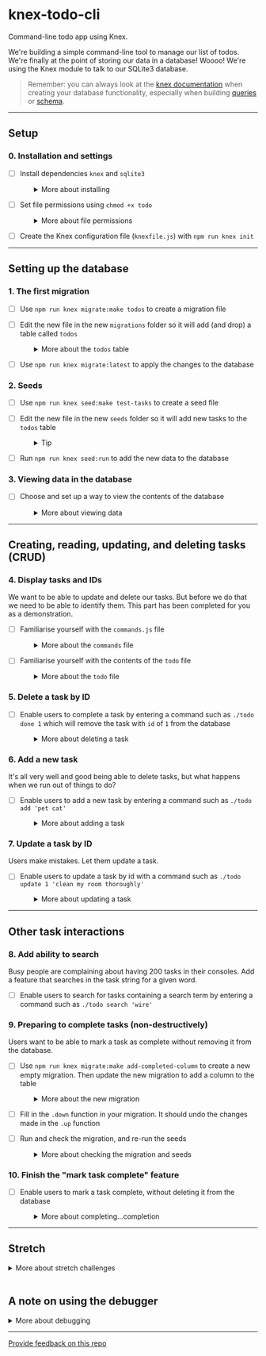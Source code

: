 # knex-todo-cli

Command-line todo app using Knex.

We're building a simple command-line tool to manage our list of todos. We're finally at the point of storing our data in a database! Woooo! We're using the Knex module to talk to our SQLite3 database.

> Remember: you can always look at the [knex documentation](https://knexjs.org/) when creating your database functionality, especially when building [queries](https://knexjs.org/guide/query-builder.html) or [schema](https://knexjs.org/guide/schema-builder.html).

----

## Setup

### 0. Installation and settings

- [ ] Install dependencies `knex` and `sqlite3`
  <details style="padding-left: 2em">
    <summary>More about installing</summary>
  
    You can do them both at once like this.

    ```sh
    npm install knex sqlite3
    ```
  </details>

- [ ] Set file permissions using `chmod +x todo`
  <details style="padding-left: 2em">
    <summary>More about file permissions</summary>

    Since this is a CLI (command-line interface) tool, instead of running our app using `node todo list`, we'd like to be able to run it like any other utility/script on our computer to make it easier to use. Running `chmod +x todo` in your terminal adds the executable flag to the file. Now you can run it in your console using `./todo list`. This means our programme will begin with the `todo` file.
    
    Note: if you run `./todo list` now, you will get an error because we still need to complete some more steps before we can show the contents of our database.
  </details>

- [ ] Create the Knex configuration file (`knexfile.js`) with `npm run knex init`

---

## Setting up the database

### 1. The first migration

- [ ] Use `npm run knex migrate:make todos` to create a migration file 

- [ ] Edit the new file in the new `migrations` folder so it will add (and drop) a table called `todos`
  <details style="padding-left: 2em">
    <summary>More about the <code>todos</code> table</summary>

    It should have the following fields:
      * `id` (auto incrementing)
      * `task`: string

    The documentation for [`dropTable`](http://knexjs.org/#Schema-dropTable) might be helpful.
  </details>

- [ ] Use `npm run knex migrate:latest` to apply the changes to the database

### 2. Seeds

- [ ] Use `npm run knex seed:make test-tasks` to create a seed file
- [ ] Edit the new file in the new `seeds` folder so it will add new tasks to the `todos` table
  <details style="padding-left: 2em">
    <summary>Tip</summary>
  
    The documentation for [`del`](http://knexjs.org/#Builder-del%20/%20delete) and [`insert`](http://knexjs.org/#Builder-insert) might be helpful.
  </details>

- [ ] Run `npm run knex seed:run` to add the new data to the database

### 3. Viewing data in the database

- [ ] Choose and set up a way to view the contents of the database
  <details style="padding-left: 2em">
    <summary>More about viewing data</summary>
    
    There are a number of different options for peeking into your SQLite database. You can install a desktop application, such as the [DB Browser for SQLite](https://sqlitebrowser.org/) (installed on the campus computers) or [DBeaver](https://dbeaver.io) (great for all of the common relational databases - not just SQLite). Or you can use an online tool such as this [SQLite Viewer](https://inloop.github.io/sqlite-viewer/).
  </details>

----

## Creating, reading, updating, and deleting tasks (CRUD)

### 4. Display tasks and IDs

We want to be able to update and delete our tasks. But before we do that we need to be able to identify them. This part has been completed for you as a demonstration.
- [ ] Familiarise yourself with the `commands.js` file
  <details style="padding-left: 2em">
    <summary>More about the <code>commands</code> file</summary>

    If you type `./todo list` in your terminal, this should output a list of tasks. The input + output should look like this:

    ```sh
    $ ./todo list

    1: vaccuum
    2: buy groceries
    ```
    
    Notice two things about this example:
    - the commands are all separated into a different module, so that `todo` just calls a `require`d function from `commands.js`
    - `commands.js` has a **dependency** on `db.js` to interact with the database, but `todo` does not (it doesn't need it)
  </details>

- [ ] Familiarise yourself with the contents of the `todo` file
  <details style="padding-left: 2em">
    <summary>More about the <code>todo</code> file</summary>
    
    In particular, what is `process.argv`? And how is it being used to get the command (`cmd`) that was typed (in our example, `list`)?
    
    Start by using `console.log` to explore this, and try adding more inputs to see how that changes the result (i.e. `./todo list hello testing 123`)
  </details>

### 5. Delete a task by ID

- [ ] Enable users to complete a task by entering a command such as `./todo done 1` which will remove the task with `id` of `1` from the database
  <details style="padding-left: 2em">
    <summary>More about deleting a task</summary>

    You'll want to add a new function in `db.js` that can delete a row given its `id`. Look how the other functions work. You might need to review promises.

    To use the new function, add a function in `commands.js` called `deleteTodo` (or similar). Remember that you will need to pass an argument through from the `todo` module to so you can tell your DB function which task to delete. **Hint: accessing that `userInputs` array might come in handy right about now...**

    If it helps, look at how the `list` function is structured to give you some ideas. What is happening with those `.catch` and `.finally` bits of code? What happens when you remove the `.finally` calls?
  </details>

### 6. Add a new task

It's all very well and good being able to delete tasks, but what happens when we run out of things to do?

- [ ] Enable users to add a new task by entering a command such as `./todo add 'pet cat'`
  <details style="padding-left: 2em">
    <summary>More about adding a task</summary>
    
    You will need to add a function to `db.js` so we can insert a new task into our database, and also add a function to `commands.js` (that we will then call from our `todo` file) to make use of this.
  </details>

### 7. Update a task by ID

Users make mistakes. Let them update a task.

- [ ] Enable users to update a task by id with a command such as `./todo update 1 'clean my room thoroughly'`
  <details style="padding-left: 2em">
    <summary>More about updating a task</summary>

    As before, add a function to `db.js` that does the actual updating of the database. Then add a function to `commands.js` that makes use of it.
  </details>

---

## Other task interactions

### 8. Add ability to search

Busy people are complaining about having 200 tasks in their consoles. Add a feature that searches in the task string for a given word.

- [ ] Enable users to search for tasks containing a search term by entering a command such as `./todo search 'wire'`

### 9. Preparing to complete tasks (non-destructively)

Users want to be able to mark a task as complete without removing it from the database.

- [ ] Use `npm run knex migrate:make add-completed-column` to create a new empty migration. Then update the new migration to add a column to the table
  <details style="padding-left: 2em">
    <summary>More about the new migration</summary>
  
    The documentation for [`knex.schema.table`](http://knexjs.org/guide/schema-builder.html#table) might be helpful when modifying an existing table.

    What data type should we use to store our new field(s)?
  </details>

- [ ] Fill in the `.down` function in your migration. It should undo the changes made in the `.up` function

- [ ] Run and check the migration, and re-run the seeds
  <details style="padding-left: 2em">
    <summary>More about checking the migration and seeds</summary>

    1. Run `npm run knex migrate:latest` to run the new migration applying the changes to the database. If you don't get any errors, inspect the database in the SQLite Manager (The application called DB Browser for SQLite that you set up in section 3). Is it what you expected? What happened to existing data in the database?
    1. Run `npm run knex migrate:rollback` and look in your database.
    1. Run `npm run knex migrate:latest` and look again.
    1. Run `npm run knex seed:run` and look again.


### 10. Finish the "mark task complete" feature

- [ ] Enable users to mark a task complete, without deleting it from the database
  <details style="padding-left: 2em">
    <summary>More about completing...completion</summary>

    It's up to you to decide how far you want to go with this. Should listing all the tasks show completed and uncompleted tasks? Maybe you should add the task completed status when printing 
    out a task. Maybe you can filter by completed when listing?
  </details>

---

## Stretch

<details>
  <summary>More about stretch challenges</summary>
  
  What is the next feature that would make this tool more useful for you? A priority field? Sorting? Tags? Archival? Whatever it is, add it!
</details>
<br />

## A note on using the debugger

<details>
  <summary>More about debugging</summary>

  You'll find this challenge already has debugging set up for you, if you would like to use it. However, it won't start working until you complete the initial setup steps below! In addition, because we're debugging a **console** program, you'll need to change the `args` property in you debugger configuration to the actual command you'd like to debug. For example,

  ```json
    "program": "${workspaceFolder}/todo",
    "args": [
        "done",
        "1"
    ]
  ```

  would debug the `./todo done 1` command. Ask a teacher for help if you're not sure!
</details>

---
[Provide feedback on this repo](https://docs.google.com/forms/d/e/1FAIpQLSfw4FGdWkLwMLlUaNQ8FtP2CTJdGDUv6Xoxrh19zIrJSkvT4Q/viewform?usp=pp_url&entry.1958421517=knex-todo-cli)
